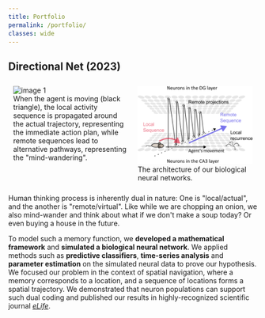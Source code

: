 ```yaml
---
title: Portfolio
permalink: /portfolio/
classes: wide
---
```



## Directional Net (2023)
<!--
#TODO: Reduce the Gif's caption length by indicating the "Online"/"Remote" directly in the animation.
#TODO: Remove "Nth theta cycle".
-->

<style>
.container {
    display: flex;
    justify-content: space-around;
    align-items: flex-start; /* Ensures alignment at the top even if one is taller */
}

img {
    width: 100%;
    height: auto; /* Maintains aspect ratio */
}

figcaption {
    text-align: left; /* Aligns caption text to the left */
}
</style>

<div class="container">
    <figure style="width: 400px; margin: 10px;">
        <img src="/assets/images/dirnet_animation.gif" alt='image 1' />
        <figcaption>When the agent is moving (black triangle), the local activity sequence is propagated around the actual trajectory, representing the immediate action plan, while remote sequences lead to alternative pathways, representing the "mind-wandering".</figcaption>
    </figure>
    <figure style="width: 400px; margin: 10px;">
        <img src="/assets/images/dirnet_model.png" alt='image 2' />
        <figcaption>The architecture of our biological neural networks.</figcaption>
    </figure>
</div>


Human thinking process is inherently dual in nature: One is "local/actual", and the another is "remote/virtual". Like while we are chopping an onion, we also mind-wander and think about what if we don't make a soup today? Or even buying a house in the future.

To model such a memory function, we **developed a mathematical framework** and **simulated a biological neural network**. We applied methods such as **predictive classifiers**, **time-series analysis** and **parameter estimation** on the simulated neural data to prove our hypothesis. We focused our problem in the context of spatial navigation, where a memory corresponds to a location, and a sequence of locations forms a spatial trajectory. We demonstrated that neuron populations can support such dual coding and published our results in highly-recognized scientific journal [*eLife*](https://elifesciences.org/articles/86837).





